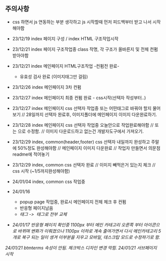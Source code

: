 ## 주의사항
- css 하면서 js 연동하는 부분 생각하고 js 시작할때 먼저 피드백부터 받고 나서 시작해야함

* 23/12/19 index 페이지 구성 / index HTML 구조작업시작
* 23/12/21 index 페이지 구조작업중 class 작명, 각 구조가 올바른지 및 전체 컨펌받아야함 
* 23/12/21 index 메인페이지 HTML구조작업 -컨펌전 완료-
    - 유효성 검사 완료 (이미지태그만 걸림)
* 23/12/26 index 메인페이지 3차 컨펌
* 23/12/27 index 메인페이지 최종 컨펌 완료 - css시작(선택자 작성부터..)
* 23/12/27 index 메인페이지 css 선택자 작업중 <span>또는</span> 어떤태그로 바꿔야 할지 물어보기 // 28일까지 선택자 완료후, 이미지폴더에 메인페이지 이미지 다운완료하기.
* 23/12/28 index 메인페이지 css 선택자 작업중 오늘안으로 작업완료해야함 // <span><span>또는</span></span> 으로 수정함. // 이미지 다운로드하고 없는건 개발자도구에서 가져오기.
* 23/12/29 index, common(header,footer) css 선택자 내일까지 완성하고 주말에 50%정도 완성해야함 // 메인페이지 이미지 다운완료 // 작업자 만들면서 의문점 readme에 적어놓기
* 23/12/29 index, common css 선택자 완료 // 이미지 빼먹은거 있는지 체크 // css 시작 (~1/5까지완성해야함)

* 24/01/04 index, common css 작업중
* 24/01/16 
    - popup page 작업중, 완료시 메인페이지 전체 체크 후 컨펌 
    - 반응형 페이지남음
    - <i> 태그 -> <img> 태그로 전부 교체

* 24/01/17 반응형 페이지 확인중 1100px 부터 메인 카테고리 오른쪽 부터 아이콘으로 바뀌며 변화가 이뤄졌으나
1100px 이하로 계속 줄여가면서 다시 메인카테고리 5개로 복구 되는 일이 생겨 이부분을 지우고
모바일, 데스크탑 모드로 수정하기로 함. 

24/01/21 btmterms 속성이 안됨. 체크박스 디자인 변경 막힘.
24/01/21 서브페이지 시작